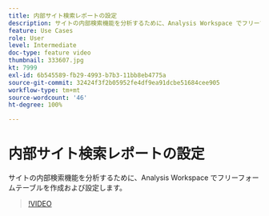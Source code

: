 ```yaml
---
title: 内部サイト検索レポートの設定
description: サイトの内部検索機能を分析するために、Analysis Workspace でフリーフォームテーブルを作成および設定します。
feature: Use Cases
role: User
level: Intermediate
doc-type: feature video
thumbnail: 333607.jpg
kt: 7999
exl-id: 6b545589-fb29-4993-b7b3-11bb8eb4775a
source-git-commit: 32424f3f2b05952fe4df9ea91dcbe51684cee905
workflow-type: tm+mt
source-wordcount: '46'
ht-degree: 100%

---
```


# 内部サイト検索レポートの設定

サイトの内部検索機能を分析するために、Analysis Workspace でフリーフォームテーブルを作成および設定します。

>[!VIDEO](https://video.tv.adobe.com/v/333607/?quality=12&learn=on)
